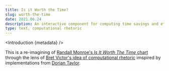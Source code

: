 ```yaml
---
title: Is it Worth the Time?
slug: worth-the-time
date: 2021.06.24
description: An interactive component for computing time savings and efficiencies.
type: text, computational rhetoric
---
```


<script>
  import Introduction from '../components/Introduction.svelte'
  import EffeciencyCalculator from '../components/EffeciencyCalculator.svelte'
</script>

<Introduction {metadata} />

<EffeciencyCalculator/>

This is a re-imagining of [Randall Monroe's _Is It Worth The Time_ chart](https://xkcd.com/1205) through the lens of [Bret Victor's idea of computational rhetoric](http://worrydream.com/#!/ClimateChange) imspired by implementations from [Dorian Taylor](https://doriantaylor.com/toys).
